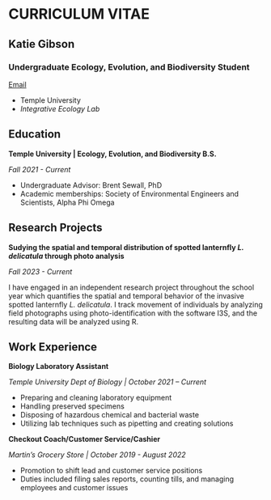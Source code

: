 # **CURRICULUM VITAE**
## **Katie Gibson**
### **Undergraduate Ecology, Evolution, and Biodiversity Student**
[Email](mailto:tuo76619@temple.edu)
- Temple University
- _Integrative Ecology Lab_ 

## Education
**Temple University | Ecology, Evolution, and Biodiversity B.S.**

*Fall 2021 - Current*
- Undergraduate Advisor: Brent Sewall, PhD
- Academic memberships: Society of Environmental Engineers and Scientists, Alpha Phi Omega

## Research Projects
**Sudying the spatial and temporal distribution of spotted lanternfly *L. delicatula* through photo analysis**

*Fall 2023 - Current*

I have engaged in an independent research project throughout the school year which quantifies the spatial and temporal behavior of the invasive spotted lanternfly *L. delicatula*. I track movement of individuals by analyzing field photographs using photo-identification with the software I3S, and the resulting data will be analyzed using R. 

## Work Experience																			
**Biology Laboratory Assistant** 

*Temple University Dept of Biology | October 2021 – Current*
-	Preparing and cleaning laboratory equipment
- Handling preserved specimens 
- Disposing of hazardous chemical and bacterial waste
- Utilizing lab techniques such as pipetting and creating solutions


**Checkout Coach/Customer Service/Cashier** 

*Martin’s Grocery Store | October 2019 - August 2022*
- Promotion to shift lead and customer service positions 
- Duties included filing sales reports, counting tills, and managing employees and customer issues


